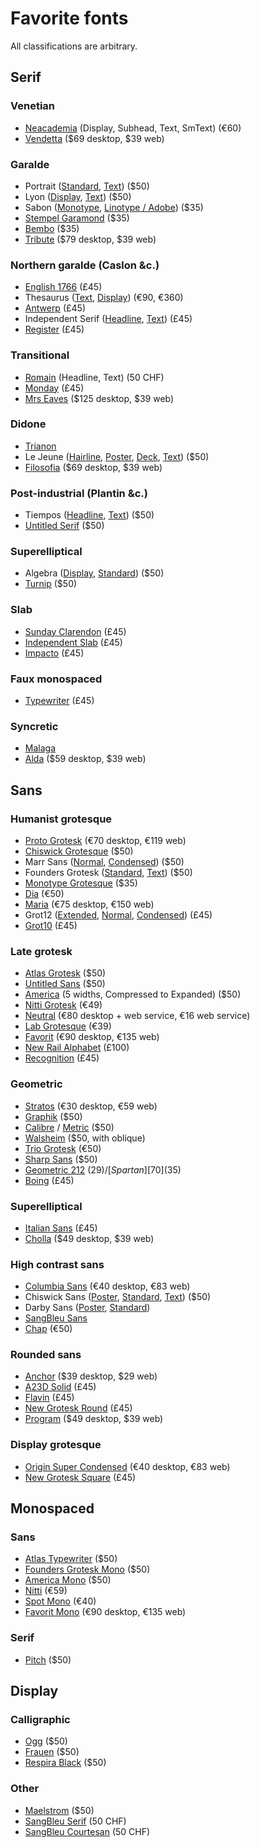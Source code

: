 # Favorite fonts
All classifications are arbitrary. 

## Serif
### Venetian
* [Neacademia][1] (Display, Subhead, Text, SmText) (€60) 
* [Vendetta][2] ($69 desktop, $39 web)

### Garalde
* Portrait ([Standard][3], [Text][4]) ($50) 
* Lyon ([Display][5], [Text][6]) ($50) 
* Sabon ([Monotype][7], [Linotype / Adobe][8]) ($35) 
* [Stempel Garamond][9] ($35)
* [Bembo][10] ($35) 
* [Tribute][11] ($79 desktop, $39 web)

### Northern garalde (Caslon &c.) 
 * [English 1766][12] (£45)
* Thesaurus ([Text][13], [Display][14]) (€90, €360) 
* [Antwerp][15] (£45)
* Independent Serif ([Headline][16], [Text][17]) (£45)
* [Register][18] (£45)

### Transitional
* [Romain][19] (Headline, Text) (50 CHF)
* [Monday][20] (£45)
* [Mrs Eaves][21] ($125 desktop, $39 web)

### Didone
* [Trianon][22]
* Le Jeune ([Hairline][23], [Poster][24], [Deck][25], [Text][26]) ($50) 
* [Filosofia][27] ($69 desktop, $39 web)

### Post-industrial (Plantin &c.)
* Tiempos ([Headline][28], [Text][29]) ($50) 
* [Untitled Serif][30] ($50) 

### Superelliptical
* Algebra ([Display][31], [Standard][32]) ($50) 
* [Turnip][33] ($50) 

### Slab
* [Sunday Clarendon][34] (£45)
* [Independent Slab][35] (£45)
* [Impacto][36] (£45)

### Faux monospaced
* [Typewriter][37] (£45)

### Syncretic 
* [Malaga][38]
* [Alda][39] ($59 desktop, $39 web)

## Sans
### Humanist grotesque
* [Proto Grotesk][40] (€70 desktop, €119 web)
* [Chiswick Grotesque][41] ($50) 
* Marr Sans ([Normal][42], [Condensed][43]) ($50) 
* Founders Grotesk ([Standard][44], [Text][45]) ($50) 
* [Monotype Grotesque][46] ($35) 
* [Dia]() (€50) 
* [Maria][48] (€75 desktop, €150 web) 
* Grot12 ([Extended][49], [Normal][50], [Condensed][51]) (£45)
* [Grot10][52] (£45)

### Late grotesk
* [Atlas Grotesk][53] ($50) 
* [Untitled Sans][54] ($50) 
* [America][55] (5 widths, Compressed to Expanded) ($50) 
* [Nitti Grotesk][56] (€49) 
* [Neutral][57] (€80 desktop + web service, €16 web service) 
* [Lab Grotesque][58] (€39) 
* [Favorit][59] (€90 desktop, €135 web)
* [New Rail Alphabet][60] (£100)
* [Recognition][61] (£45)

### Geometric
* [Stratos][62] (€30 desktop, €59 web)
* [Graphik][63] ($50) 
* [Calibre][64] / [Metric][65] ($50) 
* [Walsheim][66] ($50, with oblique) 
* [Trio Grotesk][67] (€50) 
* [Sharp Sans][68] ($50) 
* [Geometric 212][69] ($29) / [Spartan][70] ($35) 
* [Boing][71] (£45)

### Superelliptical
* [Italian Sans][72] (£45)
* [Cholla][73] ($49 desktop, $39 web)

### High contrast sans
* [Columbia Sans][74] (€40 desktop, €83 web)
* Chiswick Sans ([Poster][75], [Standard][76], [Text][77]) ($50) 
* Darby Sans ([Poster][78], [Standard][79])
* [SangBleu Sans][80]
* [Chap][81] (€50) 

### Rounded sans
* [Anchor][82] ($39 desktop, $29 web) 
* [A23D Solid][83] (£45)
* [Flavin][84] (£45)
* [New Grotesk Round][85] (£45)
* [Program][86] ($49 desktop, $39 web)

### Display grotesque
* [Origin Super Condensed][87] (€40 desktop, €83 web)
* [New Grotesk Square][88] (£45)

## Monospaced
### Sans
* [Atlas Typewriter][89] ($50) 
* [Founders Grotesk Mono][90] ($50) 
* [America Mono][91] ($50) 
* [Nitti][92] (€59) 
* [Spot Mono][93] (€40) 
* [Favorit Mono][94] (€90 desktop, €135 web)

### Serif 
* [Pitch][95] ($50)

## Display

### Calligraphic
* [Ogg][96] ($50) 
* [Frauen][97] ($50) 
* [Respira Black][98] ($50) 

### Other
* [Maelstrom][99] ($50) 
* [SangBleu Serif][100] (50 CHF)
* [SangBleu Courtesan][101] (50 CHF)

[1]:	https://www.rosettatype.com/Neacademia
[2]:	http://emigre.com/EF.php?fid=130
[3]:	https://commercialtype.com/catalog/portrait/portrait
[4]:	https://commercialtype.com/catalog/portrait/portrait_text
[5]:	https://commercialtype.com/catalog/lyon/lyon_display
[6]:	https://commercialtype.com/catalog/lyon/lyon_text
[7]:	https://www.myfonts.com/fonts/mti/sabon/
[8]:	https://www.myfonts.com/fonts/linotype/sabon/
[9]:	https://www.myfonts.com/fonts/linotype/stempel-garamond/
[10]:	https://www.myfonts.com/fonts/mti/bembo/
[11]:	http://emigre.com/EF.php?fid=196
[12]:	https://www.a2-type.co.uk/english-1766
[13]:	https://www.typotheque.com/fonts/thesaurus
[14]:	https://www.typotheque.com/fonts/thesaurus_display
[15]:	https://www.a2-type.co.uk/antwerp
[16]:	https://www.a2-type.co.uk/independent-serif-headline
[17]:	https://www.a2-type.co.uk/independent-serif-text
[18]:	https://www.a2-type.co.uk/register
[19]:	https://www.swisstypefaces.com/fonts/romain/
[20]:	https://www.a2-type.co.uk/monday
[21]:	http://emigre.com/EF.php?fid=109
[22]:	https://productiontype.com/collection/trianon_collection
[23]:	https://commercialtype.com/catalog/lejeune/lejeune_hairline
[24]:	https://commercialtype.com/catalog/lejeune/lejeune_poster
[25]:	https://commercialtype.com/catalog/lejeune/lejeune_deck
[26]:	https://commercialtype.com/catalog/lejeune/lejeune_text
[27]:	http://emigre.com/EF.php?fid=97
[28]:	https://klim.co.nz/retail-fonts/tiempos-headline/
[29]:	https://klim.co.nz/retail-fonts/tiempos-text/
[30]:	https://klim.co.nz/retail-fonts/untitled-serif/
[31]:	https://commercialtype.com/catalog/algebra/algebra_display
[32]:	https://commercialtype.com/catalog/algebra/algebra
[33]:	https://djr.com/turnip/
[34]:	https://www.a2-type.co.uk/sunday-clarendon
[35]:	https://www.a2-type.co.uk/independent-slab
[36]:	https://www.a2-type.co.uk/impacto
[37]:	https://www.a2-type.co.uk/typewriter
[38]:	http://emigre.com/EF.php?fid=207
[39]:	http://emigre.com/EF.php?fid=218
[40]:	https://productiontype.com/family/proto_grotesk
[41]:	https://commercialtype.com/catalog/chiswick_grotesque/chiswick_grotesque
[42]:	https://commercialtype.com/catalog/marr_sans/marr_sans
[43]:	https://commercialtype.com/catalog/marr_sans/marr_sans_condensed
[44]:	https://klim.co.nz/retail-fonts/founders-grotesk/
[45]:	https://klim.co.nz/retail-fonts/founders-grotesk-text/
[46]:	https://www.myfonts.com/fonts/mti/grotesque-mt/
[48]:	http://www.philbaber.com/philbaber/maria/
[49]:	https://www.a2-type.co.uk/grot12
[50]:	https://www.a2-type.co.uk/grot12-normal
[51]:	https://www.a2-type.co.uk/grot12-condensed
[52]:	https://www.a2-type.co.uk/grot10
[53]:	https://commercialtype.com/catalog/atlas/atlas_grotesk
[54]:	https://klim.co.nz/retail-fonts/untitled-sans/
[55]:	https://www.grillitype.com/typefaces/gt-america
[56]:	https://boldmonday.com/typefaces/nitti-grotesk/
[57]:	https://www.typotheque.com/fonts/neutral
[58]:	https://lettersfromsweden.se/labgrotesque/
[59]:	http://www.abcdinamo.com/favorit
[60]:	https://www.a2-type.co.uk/new-rail-alphabet
[61]:	https://www.a2-type.co.uk/recognition%20
[62]:	https://productiontype.com/family/stratos
[63]:	https://commercialtype.com/catalog/graphik/graphik
[64]:	https://klim.co.nz/retail-fonts/calibre/
[65]:	https://klim.co.nz/retail-fonts/metric/%20
[66]:	https://www.grillitype.com/typefaces/gt-walsheim
[67]:	https://www.schick-toikka.com/trio-grotesk
[68]:	https://sharptype.co/typefaces/sharp-sans/
[69]:	https://www.myfonts.com/fonts/bitstream/geometric-212/
[70]:	https://www.myfonts.com/fonts/linotype/spartan/
[71]:	https://www.a2-type.co.uk/boing
[72]:	https://www.a2-type.co.uk/italian-sans
[73]:	http://emigre.com/EF.php?fid=84
[74]:	https://productiontype.com/family/columbia_sans
[75]:	https://commercialtype.com/catalog/chiswick_sans/chiswick_sans_poster
[76]:	https://commercialtype.com/catalog/chiswick_sans/chiswick_sans
[77]:	https://commercialtype.com/catalog/chiswick_sans/chiswick_sans_text
[78]:	https://commercialtype.com/catalog/darby/darby_sans_poster
[79]:	https://commercialtype.com/catalog/darby/darby_sans
[80]:	https://www.swisstypefaces.com/fonts/sangbleu/
[81]:	https://www.schick-toikka.com/chap
[82]:	https://processtypefoundry.com/fonts/anchor/
[83]:	https://www.a2-type.co.uk/a23d-solid
[84]:	https://www.a2-type.co.uk/flavin
[85]:	https://www.a2-type.co.uk/new-grotesk-round
[86]:	http://emigre.com/EF.php?fid=219
[87]:	https://productiontype.com/family/origin_super_condensed
[88]:	https://www.a2-type.co.uk/new-grotesk-square
[89]:	https://commercialtype.com/catalog/atlas/atlas_typewriter
[90]:	https://klim.co.nz/retail-fonts/founders-grotesk-mono/
[91]:	https://www.grillitype.com/typefaces/gt-america
[92]:	https://boldmonday.com/typefaces/nitti/
[93]:	https://www.schick-toikka.com/spot-mono
[94]:	http://www.abcdinamo.com/favorit
[95]:	https://klim.co.nz/retail-fonts/pitch/
[96]:	https://sharptype.co/typefaces/ogg/
[97]:	https://sharptype.co/typefaces/frauen/
[98]:	https://sharptype.co/typefaces/respira-black/
[99]:	https://klim.co.nz/retail-fonts/maelstrom/
[100]:	https://www.swisstypefaces.com/fonts/sangbleu/
[101]:	https://www.swisstypefaces.com/fonts/sangbleu/